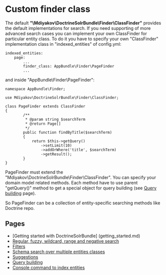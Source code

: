 
# Custom finder class

The default **"\Mdiyakov\DoctrineSolrBundle\Finder\ClassFinder"** provides the default implementations for search. If you need supporting of more advanced search cases you can implement your own ClassFinder for particular entity class. To do it you have to specify your own "ClassFinder" implementation class in "indexed_entities" of config.yml:
```
indexed_entities:
    page:        
        ...
        finder_class: AppBundle\Finder\PageFinder
        ...
```
and inside "AppBundle\Finder\PageFinder":
```
namespace AppBundle\Finder;

use Mdiyakov\DoctrineSolrBundle\Finder\ClassFinder;

class PageFinder extends ClassFinder
{
        /**
         * @param string $searchTerm
         * @return Page[]
         */
        public function findByTitle($searchTerm)
        {
            return $this->getQuery()
                ->setLimit(10)
                ->addOrWhere('title', $searchTerm)
                ->getResult();
        }
}
```
PageFinder must extend the "Mdiyakov\DoctrineSolrBundle\Finder\ClassFinder". You can specify your domain model related methods. Each method have to use parent "getQuery()" method to get a special object for query building (see [Query building](query_building.md) page). 

So PageFinder can be a collection of entity-specific searching methods like Doctrine repo. 

## Pages
* [Getting started with DoctrineSolrBundle] (getting_started.md)
* [ Regular, fuzzy, wildcard, range and negative search](fuzzy_wildcard_range_negative_search.md) 
* [ Filters ](filters.md)
* [Schema search over multiple entities classes](schema_search.md)
* [Suggestions](suggestions.md)
* [Query building](query_building.md)
* [Console command to index entities](console.md)